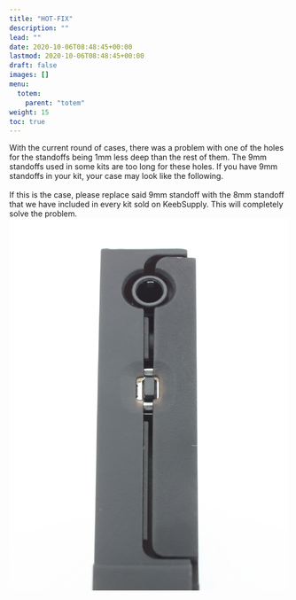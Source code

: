 ```yaml
---
title: "HOT-FIX"
description: ""
lead: ""
date: 2020-10-06T08:48:45+00:00
lastmod: 2020-10-06T08:48:45+00:00
draft: false
images: []
menu:
  totem:
    parent: "totem"
weight: 15
toc: true
---
```


With the current round of cases, there was a problem with one of the holes for the standoffs being 1mm less deep than the rest of them. The 9mm standoffs used in some kits are too long for these holes. If you have 9mm standoffs in your kit, your case may look like the following.<br /><br />
If this is the case, please replace said 9mm standoff with the 8mm standoff that we have included in every kit sold on KeebSupply. This will completely solve the problem.<br />
![hot-fix](HOT-FIX.png)
